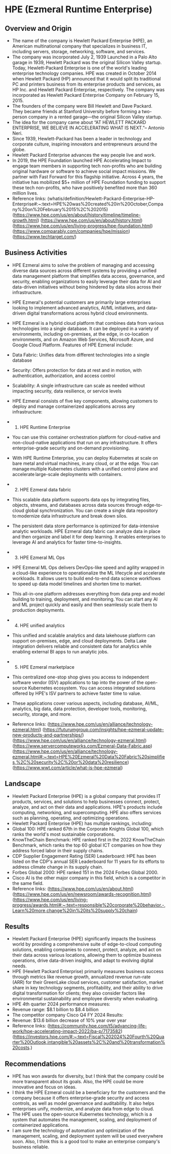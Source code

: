 # HPE (Ezmeral Runtime Enterprise)

## Overview and Origin

* The name of the company is Hewlett Packard Enterprise (HPE), an American multinational company that specializes in business IT, including servers, storage, networking, software, and services.
* The company was incorporated July 2, 1939 Launched in a Palo Alto garage in 1939, Hewlett Packard was the original Silicon Valley startup. Today, Hewlett-Packard Enterprise is one of the world's leading enterprise technology companies. HPE was created in October 2014 when Hewlett Packard (HP) announced that it would split its traditional PC and printers business from its enterprise products and services, as HP Inc. and Hewlett Packard Enterprise, respectively. The company was incorporated as Hewlett Packard Enterprise Company on February 15, 2015. 
* The founders of the company were Bill Hewlett and Dave Packard. They became friends at Stanford University before forming a two-person company in a rented garage—the original Silicon Valley startup. 
* The idea for the company came about  “AT HEWLETT PACKARD ENTERPRISE, WE BELIEVE IN ACCELERATING WHAT IS NEXT.”– Antonio Neri. 
* Since 1939, Hewlett-Packard has been a leader in technology and corporate culture, inspiring innovators and entrepreneurs around the globe.
* Hewlett Packard Enterprise advances the way people live and work.
* In 2019, the HPE Foundation launched HPE Accelerating Impact to engage team members in supporting tech non-profits who are building original hardware or software to achieve social impact missions. We partner with Fast Forward for this flagship initiative. Across 4 years, the initiative has mobilized $5+ million of HPE Foundation funding to support these tech non-profits, who have positively benefited more than 360 million lives.
* Reference links: (whatis/definition/Hewlett-Packard-Enterprise-HP-Enterprise#:~:text=HPE%20was%20created%20in%20October,Company%20on%20February%2015%2C%202015) (https://www.hpe.com/us/en/about/history/timeline/timeline-growth.html) (https://www.hpe.com/us/en/about/history.html) (https://www.hpe.com/us/en/living-progress/hpe-foundation.html) (https://www.comparably.com/companies/hpe/mission) (https://www.techtarget.com/)

## Business Activities

* HPE Ezmeral aims to solve the problem of managing and accessing diverse data sources across different systems by providing a unified data management platform that simplifies data access, governance, and security, enabling organizations to easily leverage their data for AI and data-driven initiatives without being hindered by data silos across their infrastructure. 
* HPE Ezmeral's potential customers are primarily large enterprises looking to implement advanced analytics, AI/ML initiatives, and data-driven digital transformations across hybrid cloud environments.
* HPE Ezmeral is a hybrid cloud platform that combines data from various technologies into a single database. It can be deployed in a variety of environments, including on-premises, at the edge, in co-location environments, and on Amazon Web Services, Microsoft Azure, and Google Cloud Platform. Features of HPE Ezmeral include:
* Data Fabric: Unifies data from different technologies into a single database 
* Security: Offers protection for data at rest and in motion, with authentication, authorization, and access control 
* Scalability: A single infrastructure can scale as needed without impacting security, data resilience, or service levels 

* HPE Ezmeral consists of five key components, allowing customers to deploy and manage containerized applications across any infrastructure:  
* 1. HPE Runtime Enterprise  
* You can use this container orchestration platform for cloud-native and non-cloud-native applications that run on any infrastructure. It offers enterprise-grade security and on-demand provisioning.  
* With HPE Runtime Enterprise, you can deploy Kubernetes at scale on bare metal and virtual machines, in any cloud, or at the edge. You can manage multiple Kubernetes clusters with a unified control plane and accelerate large-scale deployments with containers.  
* 2. HPE Ezmeral data fabric  
* This scalable data platform supports data ops by integrating files, objects, streams, and databases across data sources through edge-to-cloud global synchronization. You can create a single data repository to modernize data infrastructure and break down silos.  
* The persistent data store performance is optimized for data-intensive analytic workloads. HPE Ezmeral data fabric can analyze data in place and then organize and label it for deep learning. It enables enterprises to leverage AI and analytics for faster time-to-insights.  
* 3. HPE Ezmeral ML Ops  
* HPE Ezmeral ML Ops delivers DevOps-like speed and agility wrapped in a cloud-like experience to operationalize the ML lifecycle and accelerate workloads. It allows users to build end-to-end data science workflows to speed up data model timelines and shorten time to market.  
* This all-in-one platform addresses everything from data prep and model building to training, deployment, and monitoring. You can start any AI and ML project quickly and easily and then seamlessly scale them to production deployments.  
* 4. HPE unified analytics  
* This unified and scalable analytics and data lakehouse platform can support on-premises, edge, and cloud deployments. Delta Lake integration delivers reliable and consistent data for analytics while enabling external BI apps to run analytic jobs.  
* 5. HPE Ezmeral marketplace  
* This centralized one-stop shop gives you access to independent software vendor (ISV) applications to tap into the power of the open-source Kubernetes ecosystem. You can access integrated solutions offered by HPE's ISV partners to achieve faster time to value.  
* These applications cover various aspects, including database, AI/ML, analytics, big data, data protection, developer tools, monitoring, security, storage, and more.  
* Reference links: (https://www.hpe.com/us/en/alliance/technology-ezmeral.html) (https://futurumgroup.com/insights/hpe-ezmeral-update-new-products-and-partnerships/) (https://www.hpe.com/us/en/alliance/technology-ezmeral.html) (https://www.servercomputeworks.com/Ezmeral-Data-Fabric.asp)(https://www.hpe.com/us/en/alliance/technology-ezmeral.html#:~:text=HPE%20Ezmeral%20Data%20Fabric%20simplifies,%2C%20security%2C%20or%20data%20resilience) (https://www.wwt.com/article/what-is-hpe-ezmeral) 

## Landscape

* Hewlett Packard Enterprise (HPE) is a global company that provides IT products, services, and solutions to help businesses connect, protect, analyze, and act on their data and applications. HPE's products include computing, networking, and supercomputing. HPE also offers services such as planning, operating, and optimizing operations.
* Hewlett Packard Enterprise (HPE) has multiple rankings, including:
* Global 100: HPE ranked 67th in the Corporate Knights Global 100, which ranks the world's most sustainable corporations. 
* KnowTheChain Benchmark: HPE ranked first in the 2022 KnowTheChain Benchmark, which ranks the top 60 global ICT companies on how they address forced labor in their supply chains. 
* CDP Supplier Engagement Rating (SER) Leaderboard: HPE has been listed on the CDP's annual SER Leaderboard for 11 years for its efforts to address climate change in its supply chain. 
* Forbes Global 2000: HPE ranked 151 in the 2024 Forbes Global 2000. 
* Cisco AI is the other major company in this field, which is a competitor in the same field.
* Reference links: (https://www.hpe.com/us/en/about.html) (https://www.hpe.com/us/en/newsroom/awards-recognition.html) (https://www.hpe.com/us/en/living-progress/awards.html#:~:text=responsible%20corporate%20behavior.-,Learn%20more,change%20in%20its%20supply%20chain)

## Results

* Hewlett Packard Enterprise (HPE) significantly impacts the business world by providing a comprehensive suite of edge-to-cloud computing solutions, enabling companies to connect, protect, analyze, and act on their data across various locations, allowing them to optimize business operations, drive data-driven insights, and adapt to evolving digital needs.
* HPE (Hewlett Packard Enterprise) primarily measures business success through metrics like revenue growth, annualized revenue run-rate (ARR) for their GreenLake cloud services, customer satisfaction, market share in key technology segments, profitability, and their ability to drive digital transformation for clients; they also consider factors like environmental sustainability and employee diversity when evaluating.
* HPE 4th quarter 2024 performance measures:
* Revenue range: $8.1 billion to $8.4 billion 
* The competitor company Cisco Q4 FY 2024 Results:
* Revenue: $13.6 billion decrease of 10% year over year
* Reference links: (https://community.hpe.com/t5/advancing-life-work/hpe-accelerating-impact-2022/ba-p/7173582) (https://investors.hpe.com/#:~:text=Fiscal%202024%20Fourth%20Quarter%20Outlook,intangible%20assets%2C%20and%20transformation%20costs.)


## Recommendations

* HPE has won awards for diversity, but I think that the company could be more transparent about its goals. Also, the HPE could be more innovative and focus on ideas. 
* I think the HPE Ezmeral could be a beneficiary for the customers and the company because it offers enterprise-grade security and access controls, as well as model governance and auditability. It also helps enterprises unify, modernize, and analyze data from edge to cloud.
*  The HPE uses the open-source Kubernetes technology, which is a system that automates the management, scaling, and deployment of containerized applications.
* I am sure the technology of automation and optimization of the management, scaling, and deployment system will be used everywhere soon. Also, I think this is a good tool to make an enterprise company's business reliable.

